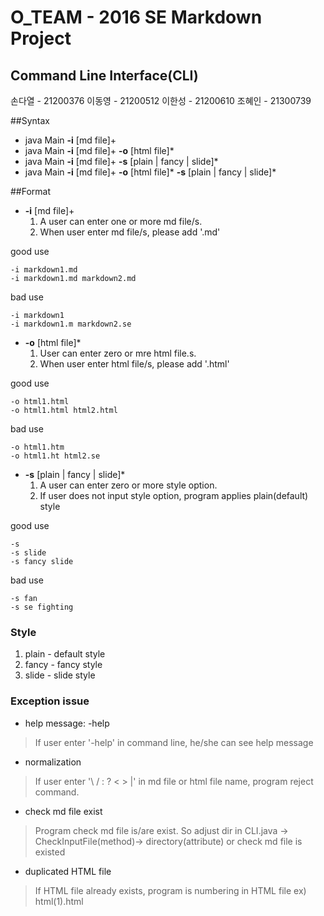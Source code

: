 # O_TEAM - 2016 SE Markdown Project
## Command Line Interface(CLI)
손다열 - 21200376 이동영 - 21200512 이한성 - 21200610 조혜인 - 21300739




##Syntax
* java Main __-i__ [md file]+
* java Main __-i__ [md file]+ __-o__ [html file]*
* java Main __-i__ [md file]+ __-s__ [plain | fancy | slide]*
* java Main __-i__ [md file]+ __-o__ [html file]* __-s__ [plain | fancy | slide]*




##Format
* __-i__ [md file]+
  1. A user can enter one or more md file/s.
  2. When user enter md file/s, please add '.md'

good use
```
-i markdown1.md
-i markdown1.md markdown2.md
```
bad use
```
-i markdown1
-i markdown1.m markdown2.se
```

* __-o__ [html file]*
  1. User can enter zero or mre html file.s.
  2. When user enter html file/s, please add '.html'

good use
```
-o html1.html
-o html1.html html2.html
```

bad use
```
-o html1.htm
-o html1.ht html2.se
```

* __-s__ [plain | fancy | slide]*
  1. A user can enter zero or more style option.
  2. If user does not input style option, program applies plain(default) style

good use
```
-s  
-s slide
-s fancy slide
```

bad use
```
-s fan
-s se fighting
```




### Style
1. plain - default style
2. fancy - fancy style
3. slide - slide style




### Exception issue
* help message: -help
>If user enter '-help' in command line, he/she can see help message

* normalization
>If user enter '\ / : ? < > |' in md file or html file name, program reject command.

* check md file exist
>Program check md file is/are exist. So adjust dir in CLI.java -> CheckInputFile(method)-> directory(attribute) or check md file is existed

* duplicated HTML file
>If HTML file already exists, program is numbering in HTML file
ex) html(1).html
